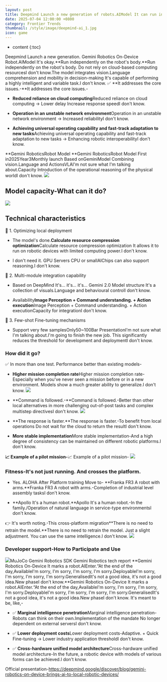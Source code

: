 ```yaml
---
layout: post
title: Deepmind Launch a new generation of robots.AIModel It can run independently on the body of the robot. Do not rely on cloud-based computing resources
date: 2025-07-04 12:00:00 +0800
category: Frontier Trends
thumbnail: /style/image/deepmind-ai_1.jpg
icon: game
---
```

* content
{:toc}

Deepmind Launch a new generation. Gemini Robotics On-Device Robot.AIModel It's okay.**Run independently on the robot's body.**Run independently on the robot's body. Do not rely on cloud-based computing resourcesI don't know.The model integrates vision.Language comprehension and mobility in decision-making It's capable of performing a highly intelligent and variable task.I don't know.
✅ **It addresses the core issues.-**It addresses the core issues.-

- **Reduced reliance on cloud computing**Reduced reliance on cloud computing → Lower delay Increase response speedI don't know.

- **Operation in an unstable network environment**Operation in an unstable network environment → Increased reliabilityI don't know.

- **Achieving universal operating capability and fast-track adaptation to new tasks**Achieving universal operating capability and fast-track adaptation to new tasks → Enhancing robotic interoperabilityI don't know.

**Gemini RoboticsRobot Model **Gemini RoboticsRobot Model First in2025Year3Monthly launch Based onGeminiModel Combining vision.Language and ActionsVLAI'm not sure what I'm talking about.Capacity Introduction of the operational reasoning of the physical worldI don't know.
![](https://assets-v2.circle.so/0p2ci3src0jg5k3qdfecah25nkhn)
## Model capacity-What can it do?
![](https://assets-v2.circle.so/dgiokkn48zb7b75r6y954a4prehh)
## Technical characteristics
📌 1. Optimizing local deployment

- The model's done.**Calculate resource compression optimization**Calculate resource compression optimization It allows it to run on robotic devices with limited computing power.I don't know.

- I don't need it. GPU Servers CPU or smallAIChips can also support reasoning.I don't know.

📌 2. Multi-module integration capability

- Based on DeepMind It's... it's... it's... Gemini 2.0 Model structure It's a collection of visuals.Language and behavioural controlI don't know.

- Availability**Image Perception + Command understanding. + Action execution**Image Perception + Command understanding. + Action executionCapacity for integrationI don't know.

📌 3. Few-shot Fine-tuning mechanisms

- Support very few samplesOnly50~100Bar PresentationI'm not sure what I'm talking about.I'm going to finish the new job. This significantly reduces the threshold for development and deploymentI don't know.

### How did it go?
✅ In more than one test. Performance better than existing models-

- **Higher mission completion rate**Higher mission completion rate-Especially when you've never seen a mission before or in a new environment. Models show a much greater ability to generalize.I don't know.
![](https://assets-v2.circle.so/gfm4bayqbl47ft4fk5i614p8u2n2)
- **Command is followed.-**Command is followed.-Better than other local alternatives in more challenging out-of-post tasks and complex multistep directivesI don't know.
![](https://assets-v2.circle.so/zaxjzqrcht2tv6j648oiajud96j2)
- **The response is faster.**The response is faster.-To benefit from local operations Do not wait for the cloud to return the resultI don't know.

- **More stable implementation**More stable implementation-And a high degree of consistency can be maintained on different robotic platforms.I don't know.

**📈 Example of a pilot mission-**📈 Example of a pilot mission-
![](https://assets-v2.circle.so/mjbfvr6hf0e52znqr5wee7ngr3b0)
### Fitness-It's not just running. And crosses the platform.

- Yes. ALOHA After Platform training Move to-
**Franka FR3 A robot with arms.**Franka FR3 A robot with arms.-Completion of industrial level assembly tasksI don't know.

- **Apollo It's a human robot.**Apollo It's a human robot.-In the family./Operation of natural language in service-type environmentsI don't know.

👉 It's worth noting.-This cross-platform migration**There is no need to retrain the model.**There is no need to retrain the model. Just a slight adjustment. You can use the same intelligence.I don't know.
![](https://assets-v2.circle.so/dfl0wl73hm3c5nr9330vnrj0zcva)
### Developer support-How to Participate and Use
![](https://assets-v2.circle.so/pgc6wk4pzcdxm0qj7v157acafob3)MuJoCo
Gemini Robotics SDK
Gemini Robotics tech report
**Gemini Robotics On-Device It marks a robot.AIEnter.“At the end of the day,AvailableI'm sorry, I'm sorry, I'm sorry, I'm sorry.DeployableI'm sorry, I'm sorry, I'm sorry, I'm sorry.GeneralisedIt's not a good idea, it's not a good idea.New phaseI don't know.**Gemini Robotics On-Device It marks a robot.AIEnter.“At the end of the day,AvailableI'm sorry, I'm sorry, I'm sorry, I'm sorry.DeployableI'm sorry, I'm sorry, I'm sorry, I'm sorry.GeneralisedIt's not a good idea, it's not a good idea.New phaseI don't know.
It's meant to be, like,-

- ✅ **Marginal intelligence penetration**Marginal intelligence penetration-Robots can think on their own.Implementation of the mandate No longer dependent on external serversI don't know.

- ✅ **Lower deployment costs**Lower deployment costs-Adaptive. + Quick Fine-tuning → Lower industry application thresholdI don't know.

- ✅ **Cross-hardware unified model architecture**Cross-hardware unified model architecture-In the future, a robotic device with models of various forms can be achieved.I don't know.

Official presentation-https://deepmind.google/discover/blog/gemini-robotics-on-device-brings-ai-to-local-robotic-devices/
